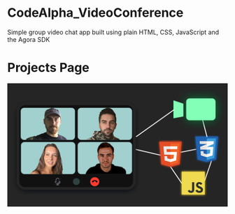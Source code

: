 # CodeAlpha_VideoConference
Simple group video chat app built using plain HTML, CSS, JavaScript and the Agora SDK


# Projects Page
<img src="./coverpic.jpg">  
